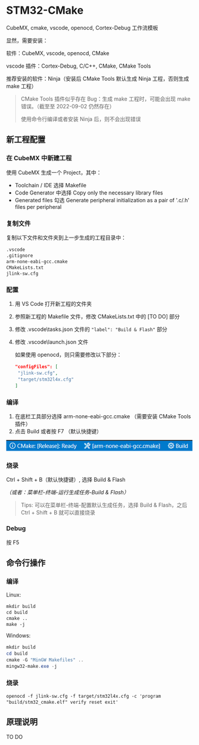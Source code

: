 # STM32-CMake

CubeMX, cmake, vscode, openocd, Cortex-Debug 工作流模板

显然，需要安装：

   软件：CubeMX, vscode, openocd, CMake

   vscode 插件：Cortex-Debug, C/C++, CMake, CMake Tools

推荐安装的软件：Ninja（安装后 CMake Tools 默认生成 Ninja 工程，否则生成 make 工程）

> CMake Tools 插件似乎存在 Bug：生成 make 工程时，可能会出现 make 错误。（截至至 2022-09-02 仍然存在）
>
> 使用命令行编译或者安装 Ninja 后，则不会出现错误

## 新工程配置

### 在 CubeMX 中新建工程

使用 CubeMX 生成一个 Project，其中：

- Toolchain / IDE 选择 Makefile
- Code Generator 中选择 Copy only the necessary library files
- Generated files 勾选 Generate peripheral initialization as a pair of '.c/.h' files per peripheral

### 复制文件

复制以下文件和文件夹到上一步生成的工程目录中：

```
.vscode
.gitignore
arm-none-eabi-gcc.cmake
CMakeLists.txt
jlink-sw.cfg
```

### 配置

1. 用 VS Code 打开新工程的文件夹
2. 参照新工程的 Makefile 文件，修改 CMakeLists.txt 中的 [TO DO] 部分
3. 修改 .vscode\tasks.json 文件的 `"label": "Build & Flash"` 部分
4. 修改 .vscode\launch.json 文件

   如果使用 openocd，则只需要修改以下部分：

   ```json
   "configFiles": [
   	"jlink-sw.cfg",
   	"target/stm32l4x.cfg"
   ]
   ```

### 编译

1. 在底栏工具部分选择 arm-none-eabi-gcc.cmake （需要安装 CMake Tools 插件）
2. 点击 Build 或者按 F7 （默认快捷键）

![1662115928895](image/readme/1662115928895.png)

### 烧录

Ctrl + Shift + B（默认快捷键）, 选择 Build & Flash

*（或者：菜单栏-终端-运行生成任务-Build & Flash）*

> Tips: 可以在菜单栏-终端-配置默认生成任务，选择 Build & Flash，之后 Ctrl + Shift + B 就可以直接烧录

### Debug

按 F5

## 命令行操作

### 编译

Linux:

```shell
mkdir build
cd build
cmake ..
make -j
```

Windows:

```powershell
mkdir build
cd build
cmake -G "MinGW Makefiles" ..
mingw32-make.exe -j
```

### 烧录

```shell
openocd -f jlink-sw.cfg -f target/stm32l4x.cfg -c 'program "build/stm32_cmake.elf" verify reset exit'
```

## 原理说明

TO DO